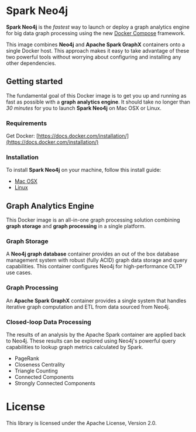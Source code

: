 # Spark Neo4j

**Spark Neo4j** is the *fastest* way to launch or deploy a graph analytics engine for big data graph processing using the new [Docker Compose](https://docs.docker.com/compose/) framework.

This image combines **Neo4j** and **Apache Spark GraphX** containers onto a single Docker host. This approach makes it easy to take advantage of these two powerful tools without worrying about configuring and installing any other dependencies.

## Getting started

The fundamental goal of this Docker image is to get you up and running as fast as possible with a **graph analytics engine**. It should take no longer than *30 minutes* for you to launch **Spark Neo4j** on Mac OSX or Linux.

### Requirements

Get Docker:  [https://docs.docker.com/installation/](https://docs.docker.com/installation/)

### Installation

To install **Spark Neo4j** on your machine, follow this install guide:

* [Mac OSX](https://github.com/kbastani/spark-neo4j/wiki/Mac-OSX-Install-Guide)
* [Linux](https://github.com/kbastani/spark-neo4j/wiki/Linux-Install-Guide)

## Graph Analytics Engine

This Docker image is an all-in-one graph processing solution combining **graph storage** and **graph processing** in a single platform.

### Graph Storage

A **Neo4j graph database** container provides an out of the box database management system with robust (fully ACID) graph data storage and query capabilities. This container configures Neo4j for high-performance OLTP use cases.

### Graph Processing

An **Apache Spark GraphX** container provides a single system that handles iterative graph computation and ETL from data sourced from Neo4j.

### Closed-loop Data Processing

The results of an analysis by the Apache Spark container are applied back to Neo4j. These results can be explored using Neo4j's powerful query capabilities to lookup graph metrics calculated by Spark.

* PageRank
* Closeness Centrality
* Triangle Counting
* Connected Components
* Strongly Connected Components

# License

This library is licensed under the Apache License, Version 2.0.
